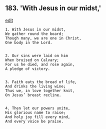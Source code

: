 
## 183.  'With Jesus in our midst,'
[edit](https://docs.google.com/document/d/1PallGyfGk4c1uefxb1Er8sT9qdtkLFWJ/edit?mode=html)



    1. With Jesus in our midst,
    We gather round the board;
    Though many, we are one in Christ,
    One body in the Lord.


    2. Our sins were laid on him
    When bruised on Calvary;
    For us he died, and rose again,
    A pledge of victory.


    3. Faith eats the bread of life,
    And drinks the living wine;
    Thus we, in love together knit,
    On Jesus’ breast recline.


    4. Then let our powers unite,
    His glorious name to raise;
    And holy joy fill every mind,
    And every voice be praise.
